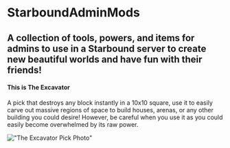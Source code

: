 # StarboundAdminMods
## A collection of tools, powers, and items for admins to use in a Starbound server to create new beautiful worlds and have fun with their friends!

#### This is The Excavator 
A pick that destroys any block instantly in a 10x10 square, use it to easily carve out massive regions of space to build houses, arenas, or any other building you could desire! However, be careful when you use it as you could easily become overwhelmed by its raw power.

!["The Excavator Pick Photo"](https://github.com/spiritman110/StarboundAdminMods/blob/master/AdminPick.png?raw=true)
